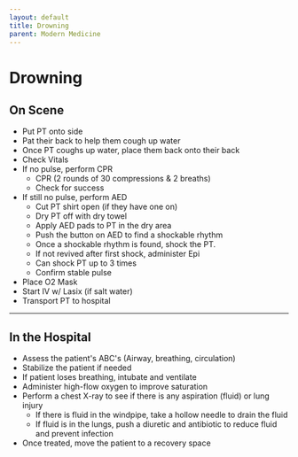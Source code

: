 ```yaml
---
layout: default
title: Drowning
parent: Modern Medicine
---
```


# Drowning

## On Scene
- Put PT onto side
- Pat their back to help them cough up water
- Once PT coughs up water, place them back onto their back
- Check Vitals
- If no pulse, perform CPR
  - CPR (2 rounds of 30 compressions & 2 breaths)
  - Check for success
- If still no pulse, perform AED
  - Cut PT shirt open (if they have one on)
  - Dry PT off with dry towel
  - Apply AED pads to PT in the dry area
  - Push the button on AED to find a shockable rhythm
  - Once a shockable rhythm is found, shock the PT.
  - If not revived after first shock, administer Epi
  - Can shock PT up to 3 times
  - Confirm stable pulse
- Place O2 Mask
- Start IV w/ Lasix (if salt water)
- Transport PT to hospital

---

## In the Hospital

- Assess the patient's ABC's (Airway, breathing, circulation)
- Stabilize the patient if needed
- If patient loses breathing, intubate and ventilate
- Administer high-flow oxygen to improve saturation
- Perform a chest X-ray to see if there is any aspiration (fluid) or lung injury
  - If there is fluid in the windpipe, take a hollow needle to drain the fluid
  - If fluid is in the lungs, push a diuretic and antibiotic to reduce fluid and prevent infection
- Once treated, move the patient to a recovery space